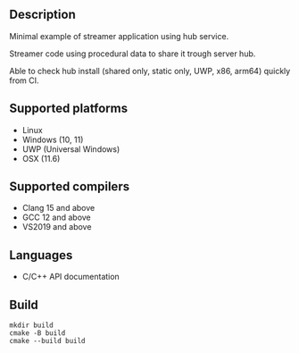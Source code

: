 
## Description
Minimal example of streamer application using hub service.

Streamer code using procedural data to share it trough server hub.

Able to check hub install (shared only, static only, UWP, x86, arm64) quickly from CI. 

## Supported platforms
* Linux
* Windows (10, 11)
* UWP (Universal Windows)
* OSX (11.6)

## Supported compilers
* Clang 15 and above
* GCC 12 and above
* VS2019 and above

## Languages
* C/C++ API documentation

## Build
```
mkdir build
cmake -B build
cmake --build build
```

